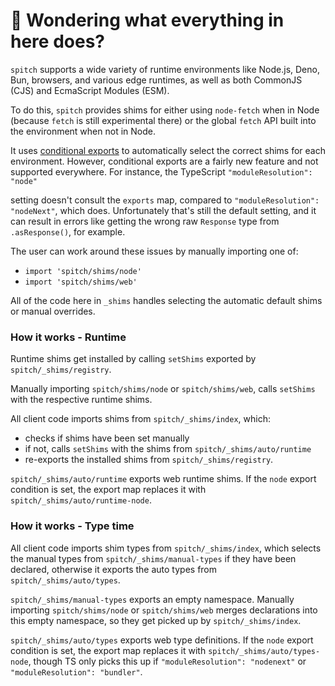 # 👋 Wondering what everything in here does?

`spitch` supports a wide variety of runtime environments like Node.js, Deno, Bun, browsers, and various
edge runtimes, as well as both CommonJS (CJS) and EcmaScript Modules (ESM).

To do this, `spitch` provides shims for either using `node-fetch` when in Node (because `fetch` is still experimental there) or the global `fetch` API built into the environment when not in Node.

It uses [conditional exports](https://nodejs.org/api/packages.html#conditional-exports) to
automatically select the correct shims for each environment. However, conditional exports are a fairly new
feature and not supported everywhere. For instance, the TypeScript `"moduleResolution": "node"`

setting doesn't consult the `exports` map, compared to `"moduleResolution": "nodeNext"`, which does.
Unfortunately that's still the default setting, and it can result in errors like
getting the wrong raw `Response` type from `.asResponse()`, for example.

The user can work around these issues by manually importing one of:

- `import 'spitch/shims/node'`
- `import 'spitch/shims/web'`

All of the code here in `_shims` handles selecting the automatic default shims or manual overrides.

### How it works - Runtime

Runtime shims get installed by calling `setShims` exported by `spitch/_shims/registry`.

Manually importing `spitch/shims/node` or `spitch/shims/web`, calls `setShims` with the respective runtime shims.

All client code imports shims from `spitch/_shims/index`, which:

- checks if shims have been set manually
- if not, calls `setShims` with the shims from `spitch/_shims/auto/runtime`
- re-exports the installed shims from `spitch/_shims/registry`.

`spitch/_shims/auto/runtime` exports web runtime shims.
If the `node` export condition is set, the export map replaces it with `spitch/_shims/auto/runtime-node`.

### How it works - Type time

All client code imports shim types from `spitch/_shims/index`, which selects the manual types from `spitch/_shims/manual-types` if they have been declared, otherwise it exports the auto types from `spitch/_shims/auto/types`.

`spitch/_shims/manual-types` exports an empty namespace.
Manually importing `spitch/shims/node` or `spitch/shims/web` merges declarations into this empty namespace, so they get picked up by `spitch/_shims/index`.

`spitch/_shims/auto/types` exports web type definitions.
If the `node` export condition is set, the export map replaces it with `spitch/_shims/auto/types-node`, though TS only picks this up if `"moduleResolution": "nodenext"` or `"moduleResolution": "bundler"`.
